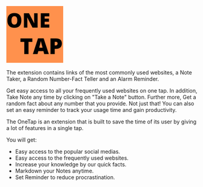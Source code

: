 ![](images/mylogo.png)

The extension contains links of the most commonly used websites, a Note Taker, a Random Number-Fact Teller and an Alarm Reminder.

Get easy access to all your frequently used websites on one tap.
In addition, Take Note any time by clicking on "Take a Note" button.
Further more, Get a random fact about any number that you provide.
Not just that! You can also set an easy reminder to track your usage time and gain productivity.


The OneTap is an extension that is built to save the time of its user by giving a lot of features in a single tap.

You will get:
- Easy access to the popular social medias.
- Easy access to the frequently used websites.
- Increase your knowledge by our quick facts.
- Markdown your Notes anytime.
- Set Reminder to reduce procrastination.

